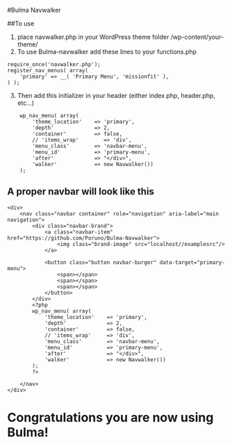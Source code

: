 #Bulma Navwalker

##To use
1) place navwalker.php in your WordPress theme folder /wp-content/your-theme/
2) To use Bulma-navwalker add these lines to your functions.php
```
require_once('navwalker.php');
register_nav_menus( array(
    'primary' => __( 'Primary Menu', 'missionfit' ),
) );
```
3) Then add this initializer in your header (either index.php, header.php, etc...)
```
    wp_nav_menu( array(
        'theme_location'    => 'primary',
        'depth'             => 2,
        'container'         => false,
        // 'items_wrap'        => 'div',
        'menu_class'        => 'navbar-menu',
        'menu_id'           => 'primary-menu',
        'after'             => "</div>",
        'walker'            => new Navwalker())
    );
```

## A proper navbar will look like this
```
<div>
    <nav class="navbar container" role="navigation" aria-label="main navigation">
        <div class="navbar-brand">
            <a class="navbar-item" href="https://github.com/Poruno/Bulma-Navwalker">
                <img class="brand-image" src="localhost//examplesrc"/>
            </a>

            <button class="button navbar-burger" data-target="primary-menu">
                <span></span>
                <span></span>
                <span></span>
            </button>
        </div>
        <?php
        wp_nav_menu( array(
            'theme_location'    => 'primary',
            'depth'             => 2,
            'container'         => false,
            // 'items_wrap'     => 'div',
            'menu_class'        => 'navbar-menu',
            'menu_id'           => 'primary-menu',
            'after'             => "</div>",
            'walker'            => new Navwalker())
        );
        ?>

    </nav>
</div>
```

# Congratulations you are now using Bulma!
